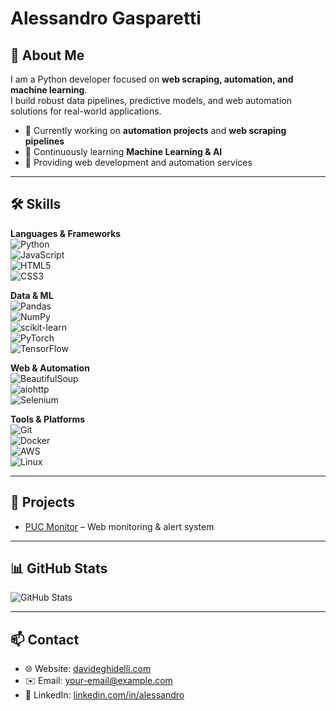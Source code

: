 # Alessandro Gasparetti

## 🚀 About Me
I am a Python developer focused on **web scraping, automation, and machine learning**.  
I build robust data pipelines, predictive models, and web automation solutions for real-world applications.  

- 🔭 Currently working on **automation projects** and **web scraping pipelines**  
- 🌱 Continuously learning **Machine Learning & AI**  
- 💼 Providing web development and automation services  

---

## 🛠 Skills

**Languages & Frameworks**  
![Python](https://img.shields.io/badge/Python-3776AB?style=for-the-badge&logo=python&logoColor=white)  
![JavaScript](https://img.shields.io/badge/JavaScript-F7DF1E?style=for-the-badge&logo=javascript&logoColor=black)  
![HTML5](https://img.shields.io/badge/HTML5-E34F26?style=for-the-badge&logo=html5&logoColor=white)  
![CSS3](https://img.shields.io/badge/CSS3-1572B6?style=for-the-badge&logo=css3&logoColor=white)  

**Data & ML**  
![Pandas](https://img.shields.io/badge/Pandas-150458?style=for-the-badge&logo=pandas&logoColor=white)  
![NumPy](https://img.shields.io/badge/NumPy-013243?style=for-the-badge&logo=numpy&logoColor=white)  
![scikit-learn](https://img.shields.io/badge/scikit--learn-F7931E?style=for-the-badge&logo=scikitlearn&logoColor=white)  
![PyTorch](https://img.shields.io/badge/PyTorch-EE4C2C?style=for-the-badge&logo=pytorch&logoColor=white)  
![TensorFlow](https://img.shields.io/badge/TensorFlow-FF6F00?style=for-the-badge&logo=tensorflow&logoColor=white)  

**Web & Automation**  
![BeautifulSoup](https://img.shields.io/badge/BeautifulSoup-258BCB?style=for-the-badge)  
![aiohttp](https://img.shields.io/badge/aiohttp-0055A5?style=for-the-badge)  
![Selenium](https://img.shields.io/badge/Selenium-43B02A?style=for-the-badge&logo=selenium&logoColor=white)  

**Tools & Platforms**  
![Git](https://img.shields.io/badge/Git-F05032?style=for-the-badge&logo=git&logoColor=white)  
![Docker](https://img.shields.io/badge/Docker-2496ED?style=for-the-badge&logo=docker&logoColor=white)  
![AWS](https://img.shields.io/badge/AWS-232F3E?style=for-the-badge&logo=amazon-aws&logoColor=white)  
![Linux](https://img.shields.io/badge/Linux-FCC624?style=for-the-badge&logo=linux&logoColor=black)  

---

## 📂 Projects

- [PUC Monitor](https://github.com/username/puc-monitor) – Web monitoring & alert system   

---

## 📊 GitHub Stats
![GitHub Stats](https://github-readme-stats.vercel.app/api?username=AlessandroGasparetti&show_icons=true&theme=radical)

---

## 📫 Contact
- 🌐 Website: [davideghidelli.com](https://davideghidelli.com)  
- ✉️ Email: your-email@example.com  
- 🔗 LinkedIn: [linkedin.com/in/alessandro](https://linkedin.com/in/alessandro)
